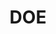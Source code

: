 ---
# This topic lives at
# https://digital.gov/topics/doe

# Topic Title
title: "DOE"

# description — keep it short and clear
summary: ""

# Weight
weight: 1

# For more information on managing topics,
# see https://github.com/GSA/digitalgov.gov/wiki/topics
---